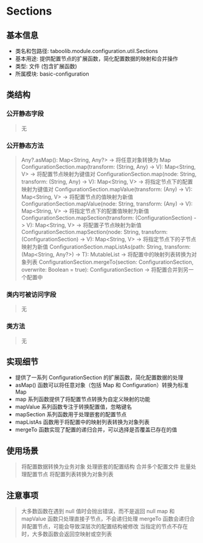# Sections
## 基本信息
- 类名和包路径: taboolib.module.configuration.util.Sections
- 基本用途: 提供配置节点的扩展函数，简化配置数据的映射和合并操作
- 类型: 文件 (包含扩展函数)
- 所属模块: basic-configuration

## 类结构
### 公开静态字段
> 无

### 公开静态方法
> Any?.asMap(): Map<String, Any?> -> 将任意对象转换为 Map
> ConfigurationSection.map<V>(transform: (String, Any) -> V): Map<String, V> -> 将配置节点映射为键值对
> ConfigurationSection.map<V>(node: String, transform: (String, Any) -> V): Map<String, V> -> 将指定节点下的配置映射为键值对
> ConfigurationSection.mapValue<V>(transform: (Any) -> V): Map<String, V> -> 将配置节点的值映射为新值
> ConfigurationSection.mapValue<V>(node: String, transform: (Any) -> V): Map<String, V> -> 将指定节点下的配置值映射为新值
> ConfigurationSection.mapSection<V>(transform: (ConfigurationSection) -> V): Map<String, V> -> 将配置子节点映射为新值
> ConfigurationSection.mapSection<V>(node: String, transform: (ConfigurationSection) -> V): Map<String, V> -> 将指定节点下的子节点映射为新值
> ConfigurationSection.mapListAs<T>(path: String, transform: (Map<String, Any?>) -> T): MutableList<T> -> 将配置中的映射列表转换为对象列表
> ConfigurationSection.mergeTo(section: ConfigurationSection, overwrite: Boolean = true): ConfigurationSection -> 将配置合并到另一个配置中

### 类内可被访问字段
> 无

### 类方法
> 无

## 实现细节
- 提供了一系列 ConfigurationSection 的扩展函数，简化配置数据的处理
- asMap() 函数可以将任意对象（包括 Map 和 Configuration）转换为标准 Map
- map 系列函数提供了将配置节点转换为自定义映射的功能
- mapValue 系列函数专注于转换配置值，忽略键名
- mapSection 系列函数用于处理嵌套的配置节点
- mapListAs 函数用于将配置中的映射列表转换为对象列表
- mergeTo 函数实现了配置的递归合并，可以选择是否覆盖已存在的值

## 使用场景
> 将配置数据转换为业务对象
> 处理嵌套的配置结构
> 合并多个配置文件
> 批量处理配置节点
> 将配置列表转换为对象列表

## 注意事项
> 大多数函数在遇到 null 值时会抛出错误，而不是返回 null
> map 和 mapValue 函数只处理直接子节点，不会递归处理
> mergeTo 函数会递归合并配置节点，可能会导致深层次的配置结构被修改
> 当指定的节点不存在时，大多数函数会返回空映射或空列表

